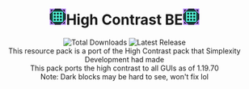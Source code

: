 <h1 align="center"><img src="https://github.com/NSPC911/High-Contrast-BE/blob/master/pack_icon.png?raw=true" width="32" height="32" alt="Pack Icon">High Contrast BE<img src="https://github.com/NSPC911/High-Contrast-BE/blob/master/pack_icon.png?raw=true" width="32" height="32" alt="Pack Icon"></h1>
<p align="center">
  <img src="https://img.shields.io/github/downloads/NSPC911/High-Contrast-BE/total?color=blue" alt="Total Downloads">
  <img src="https://img.shields.io/github/v/release/NSPC911/High-Contrast-BE?color=cyan" alt="Latest Release">
  <br>
  This resource pack is a port of the High Contrast pack that Simplexity Development had made
  <br>
  This pack ports the high contrast to all GUIs as of 1.19.70
  <br>
  Note: Dark blocks may be hard to see, won't fix lol 
</p>
